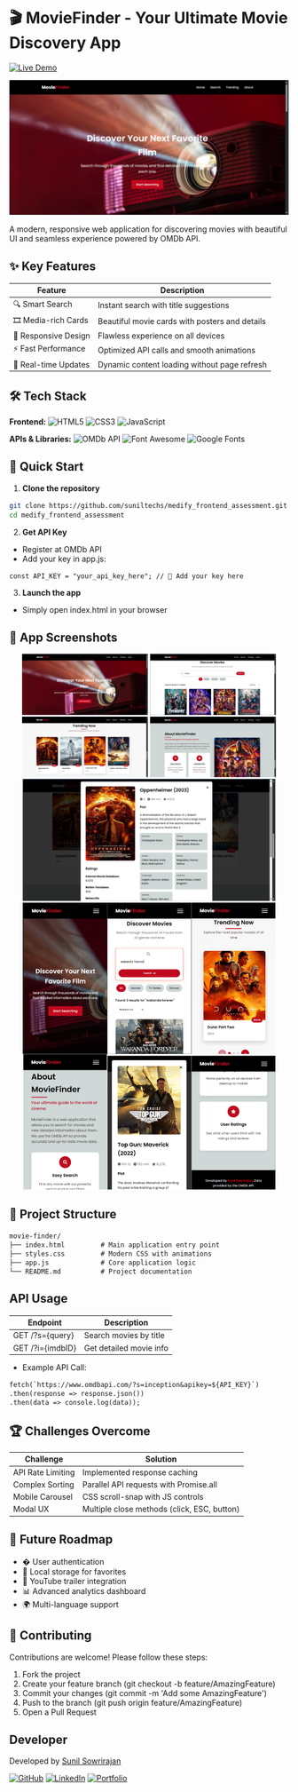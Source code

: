 # 🎬 MovieFinder - Your Ultimate Movie Discovery App

[![Live Demo](https://img.shields.io/badge/🚀_Live_Demo-Click_Here!-brightgreen?style=for-the-badge&logo=vercel)](https://suniltechs.github.io/movie-finder)

<img src="./App Screenshots/1.png">

A modern, responsive web application for discovering movies with beautiful UI and seamless experience powered by OMDb API.

## ✨ Key Features

| Feature | Description |
|---------|-------------|
| 🔍 Smart Search | Instant search with title suggestions |
| 🎞️ Media-rich Cards | Beautiful movie cards with posters and details |
| 📱 Responsive Design | Flawless experience on all devices |
| ⚡ Fast Performance | Optimized API calls and smooth animations |
| 🔄 Real-time Updates | Dynamic content loading without page refresh |

## 🛠 Tech Stack

**Frontend:**
![HTML5](https://img.shields.io/badge/-HTML5-E34F26?logo=html5&logoColor=white)
![CSS3](https://img.shields.io/badge/-CSS3-1572B6?logo=css3&logoColor=white)
![JavaScript](https://img.shields.io/badge/-JavaScript-F7DF1E?logo=javascript&logoColor=black)

**APIs & Libraries:**
![OMDb API](https://img.shields.io/badge/-OMDb_API-black)
![Font Awesome](https://img.shields.io/badge/-Font_Awesome-528DD7?logo=fontawesome)
![Google Fonts](https://img.shields.io/badge/-Google_Fonts-4285F4?logo=googlefonts)

## 🚀 Quick Start

1. **Clone the repository**
```bash
git clone https://github.com/suniltechs/medify_frontend_assessment.git
cd medify_frontend_assessment
```
2. **Get API Key**
- Register at OMDb API
- Add your key in app.js:
```
const API_KEY = "your_api_key_here"; // 🔑 Add your key here
```
3. **Launch the app**
- Simply open index.html in your browser

## 📸 App Screenshots
  <div align="center"> 
     <img src="./App Screenshots/1.png" width="45%" alt="Desktop View"> 
     <img src="./App Screenshots/2.png" width="45%" alt="Mobile View"> 
     <img src="./App Screenshots/3.png" width="45%" alt="Search Results"> 
     <img src="./App Screenshots/4.png" width="45%" alt="Movie Details">
     <img src="./App Screenshots/5.png" width="90.5%" alt="Movie Details">
     <img src="./App Screenshots/app_collage.png" width="90.5%  alt="Movie Details">
     
  </div>

## 🧩 Project Structure
  ```
  movie-finder/
  ├── index.html         # Main application entry point
  ├── styles.css         # Modern CSS with animations
  ├── app.js             # Core application logic
  └── README.md          # Project documentation
  ```

## API Usage

| Endpoint | Description |
|---------|-------------|
| GET /?s={query} | Search movies by title |
| GET /?i={imdbID} | Get detailed movie info |

- Example API Call:
 ```
 fetch(`https://www.omdbapi.com/?s=inception&apikey=${API_KEY}`)
 .then(response => response.json())
 .then(data => console.log(data));
 ```
## 🏆 Challenges Overcome

| Challenge | Solution |
|---------|-------------|
| API Rate Limiting | Implemented response caching |
| Complex Sorting | Parallel API requests with Promise.all |
| Mobile Carousel | CSS scroll-snap with JS controls |
| Modal UX | Multiple close methods (click, ESC, button) |

## 🔮 Future Roadmap
- �  User authentication
- 💾 Local storage for favorites
- 🎥 YouTube trailer integration
- 📊 Advanced analytics dashboard
- 🌍 Multi-language support

## 🤝 Contributing
Contributions are welcome! Please follow these steps:
1. Fork the project
2. Create your feature branch (git checkout -b feature/AmazingFeature)
3. Commit your changes (git commit -m 'Add some AmazingFeature')
4. Push to the branch (git push origin feature/AmazingFeature)
5. Open a Pull Request

## Developer

Developed by [Sunil Sowrirajan](https://www.linkedin.com/in/sunil-sowrirajan-40548826b/)

[![GitHub](https://img.shields.io/badge/GitHub-Profile-blue?style=for-the-badge&logo=github)](https://github.com/suniltechs)
[![LinkedIn](https://img.shields.io/badge/LinkedIn-Profile-blue?style=for-the-badge&logo=linkedin)](https://www.linkedin.com/in/sunil-sowrirajan-40548826b/)
[![Portfolio](https://img.shields.io/badge/Portfolio-Website-green?style=for-the-badge)](https://sunilsowrirajan.netlify.app/)

